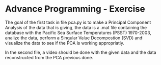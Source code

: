 # Advance Programming - Exercise

The goal of the first task in file pca.py is to make a Principal Component Analysis of the data that 
is giving, the data is a .mat file containing the database with the Pacific Sea Surface Temperatures
(PSST) 1970-2003, analize the data, perform a Singular Value Decompostion (SVD) and visualize the
data to see if the PCA is working appropriatly.

In the second file, a video should be done with the given data and the data reconstructed from
the PCA previous done.
